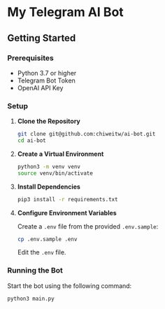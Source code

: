 # My Telegram AI Bot

## Getting Started

### Prerequisites

- Python 3.7 or higher
- Telegram Bot Token
- OpenAI API Key

### Setup

1. **Clone the Repository**

   ```bash
   git clone git@github.com:chiweitw/ai-bot.git
   cd ai-bot
   ```

2. **Create a Virtual Environment**

   ```bash
   python3 -m venv venv
   source venv/bin/activate
   ```

3. **Install Dependencies**

   ```bash
   pip3 install -r requirements.txt
   ```

4. **Configure Environment Variables**

   Create a `.env` file from the provided `.env.sample`:

   ```bash
   cp .env.sample .env
   ```

   Edit the `.env` file.

### Running the Bot

Start the bot using the following command:

```bash
python3 main.py
```
